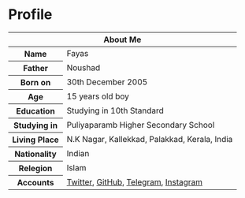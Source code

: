 <h1>Profile</h1>
<table>
  <tr> <th colspan="2"><strong>About Me</strong></th></tr>
    <tbody>
        <tr><th scope='row'>Name</th><td>Fayas</td></tr>
        <tr><th scope='row'>Father</th><td>Noushad</td></tr>
        <tr><th scope='row'>Born on</th><td>30th December 2005</td></tr>
        <tr><th scope='row'>Age</th><td>15 years old boy</td></tr>
        <tr><th scope='row'>Education</th><td>Studying in 10th Standard</td></tr>
        <tr><th scope='row'>Studying in</th><td>Puliyaparamb Higher Secondary School</td></tr>
        <tr><th scope='row'>Living Place</th><td>N.K Nagar, Kallekkad, Palakkad, Kerala, India</td></tr>
        <tr><th scope='row'>Nationality</th><td>Indian</td></tr>
        <tr><th scope='row'>Relegion</th><td>Islam</td></tr>
        <tr><th scope='row'>Accounts</th><td><a href='https://twitter.com/FayasNoushad'>Twitter</a>, <a href='https://github.com/FayasNoushad'>GitHub</a>, <a href='https://telegram.me/FayasNoushad'>Telegram</a>, <a href='https://instagram.com/TheFayas'>Instagram</a></td></tr>
    </tbody>
</table>
